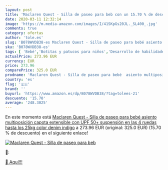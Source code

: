 ```yaml
---
layout: post
title: 'Maclaren Quest - Silla de paseo para beb con un 15.70 % de descuento'
date: 2020-03-11 12:32:14
image: 'https://m.media-amazon.com/images/I/41SKpGs20JL._SL400_.jpg'
comments: true
category: ofertas
author: 'tole.es'
slug: 'B078WVDB38-es Maclaren Quest - Silla de paseo para bebé asiento...'
sku: 'B078WVDB38-es'
tags: [ 'Bebé','Botitas y patucos para niños','Desarrollo de habilidades motoras','Juguetes','Juguetes para Bebés y primera infancia','Juguetes para apilar y encajar','Juguetes y juegos','Lactancia y alimentación','Recipientes para comida','Zapatos','Zapatos para bebés','Zapatos para niños','Zapatos y complementos','bebé', ]
actualPrice: 273.96 EUR
currency: EUR
price: 273.96
comparePrice: 325.0 EUR
prodname: 'Maclaren Quest - Silla de paseo para bebé  asiento multiposición  capota extensible con UPF 50+  suspensión en las 4 ruedas  hasta los 25kg  color denim indigo'
country: 'es'
flag: '🇪🇸'
brand: ''
buyurl: 'https://www.amazon.es/dp/B078WVDB38/?tag=tolees-21'
descuento: '15.70'
average: '248.3025'
---
```


En este momento está [Maclaren Quest - Silla de paseo para bebé  asiento multiposición  capota extensible con UPF 50+  suspensión en las 4 ruedas  hasta los 25kg  color denim indigo](https://www.amazon.es/dp/B078WVDB38/?tag=tolees-21) a 273.96 EUR (original: 325.0 EUR) (15.70 %  de descuento) en el siguiente enlace!

[![Maclaren Quest - Silla de paseo para beb](https://m.media-amazon.com/images/I/41SKpGs20JL._SL400_.jpg)](https://www.amazon.es/dp/B078WVDB38/?tag=tolees-21)

🔎:


[🛒 Aquí!!!](https://www.amazon.es/dp/B078WVDB38/?tag=tolees-21)
